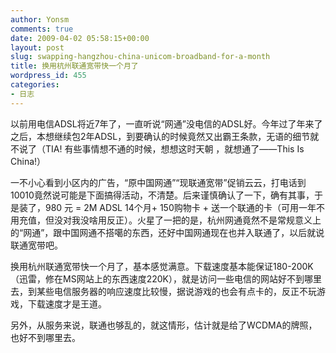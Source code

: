 ```yaml
---
author: Yonsm
comments: true
date: 2009-04-02 05:58:15+00:00
layout: post
slug: swapping-hangzhou-china-unicom-broadband-for-a-month
title: 换用杭州联通宽带快一个月了
wordpress_id: 455
categories:
- 日志
---
```


以前用电信ADSL将近7年了，一直听说“网通”没电信的ADSL好。今年过了年来了之后，本想继续包2年ADSL，到要确认的时候竟然又出霸王条款，无语的细节就不说了<!-- more -->（TIA! 有些事情想不通的时候，想想这时天朝 ，就想通了——This Is China!）  
  
一不小心看到小区内的广告，“原中国网通”“现联通宽带”促销云云，打电话到10010竟然说可能是下面搞得活动，不清楚。后来谨慎确认了一下，确有其事，于是装了，980 元 = 2M ADSL 14个月+ 150购物卡 + 送一个联通的卡（可用一年不用充值，但没对我没啥用反正）。火星了一把的是，杭州网通竟然不是常规意义上的“网通”，跟中国网通不搭噶的东西，还好中国网通现在也并入联通了，以后就说联通宽带吧。  
  
  
换用杭州联通宽带快一个月了，基本感觉满意。下载速度基本能保证180-200K（迅雷，修在MS网站上的东西速度220K），就是访问一些电信的网站好不到哪里去，到某些电信服务器的响应速度比较慢，据说游戏的也会有点卡的，反正不玩游戏，下载速度才是王道。  
  
另外，从服务来说，联通也够乱的，就这情形，估计就是给了WCDMA的牌照，也好不到哪里去。
